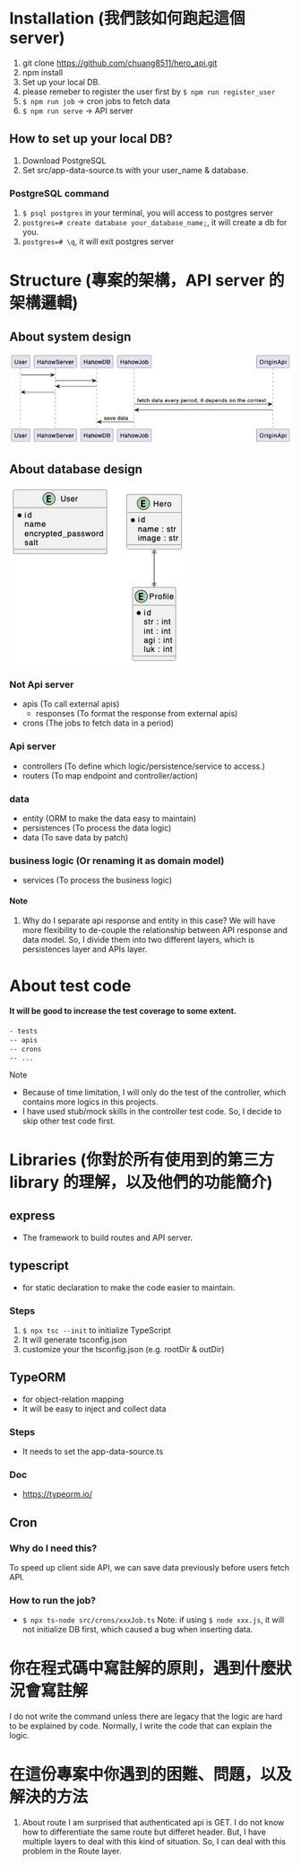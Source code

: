 # Installation (我們該如何跑起這個 server)
1. git clone https://github.com/chuang8511/hero_api.git
2. npm install
3. Set up your local DB.
4. please remeber to register the user first by `$ npm run register_user`
5. `$ npm run job` -> cron jobs to fetch data
6. `$ npm run serve` -> API server

## How to set up your local DB?
1. Download PostgreSQL
2. Set src/app-data-source.ts with your user_name & database.

### PostgreSQL command
1. `$ psql postgres` in your terminal, you will access to postgres server
2. `postgres=# create database your_database_name;`, it will create a db for you.
3. `postgres=# \q`, it will exit postgres server


# Structure (專案的架構，API server 的架構邏輯)
## About system design
![Alt text](./image-1.png)

## About database design
![Alt text](./image-2.png)

### Not Api server
- apis (To call external apis)
  - responses (To format the response from external apis)
- crons (The jobs to fetch data in a period)
### Api server
- controllers (To define which logic/persistence/service to access.)
- routers (To map endpoint and controller/action)

### data
- entity (ORM to make the data easy to maintain)
- persistences (To process the data logic)
- data (To save data by patch)

### business logic (Or renaming it as domain model)
- services (To process the business logic)

#### Note
1. Why do I separate api response and entity in this case?
We will have more flexibility to de-couple the relationship between API response and data model.
So, I divide them into two different layers, which is persistences layer and APIs layer.



# About test code
#### It will be good to increase the test coverage to some extent.
```
- tests
-- apis
-- crons
-- ...
```
Note
- Because of time limitation, I will only do the test of the controller, which contains more logics in this projects.
- I have used stub/mock skills in the controller test code. So, I decide to skip other test code first.

# Libraries (你對於所有使用到的第三方 library 的理解，以及他們的功能簡介)
## express
- The framework to build routes and API server.

## typescript
- for static declaration to make the code easier to maintain.
### Steps
1. `$ npx tsc --init` to initialize TypeScript
2. It will generate tsconfig.json
3. customize your the tsconfig.json (e.g. rootDir & outDir)

## TypeORM
- for object-relation mapping
- It will be easy to inject and collect data
### Steps
- It needs to set the app-data-source.ts
### Doc
- https://typeorm.io/

## Cron
### Why do I need this?
To speed up client side API, we can save data previously before users fetch API.

### How to run the job?
- `$ npx ts-node src/crons/xxxJob.ts`
Note: if using `$ node xxx.js`, it will not initialize DB first, which caused a bug when inserting data.

# 你在程式碼中寫註解的原則，遇到什麼狀況會寫註解
I do not write the command unless there are legacy that the logic are hard to be explained by code.
Normally, I write the code that can explain the logic.


# 在這份專案中你遇到的困難、問題，以及解決的方法
1. About route
I am surprised that authenticated api is GET.
I do not know how to differentiate the same route but differet header.
But, I have multiple layers to deal with this kind of situation.
So, I can deal with this problem in the Route layer.
